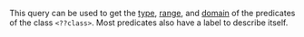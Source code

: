 This query can be used to get the [type](http://www.w3.org/TR/rdf-schema/#ch_type), [range](http://www.w3.org/TR/rdf-schema/#ch_range), and [domain](http://www.w3.org/TR/rdf-schema/#ch_domain) of the predicates of the class `<??class>`. Most predicates also have a label to describe itself.